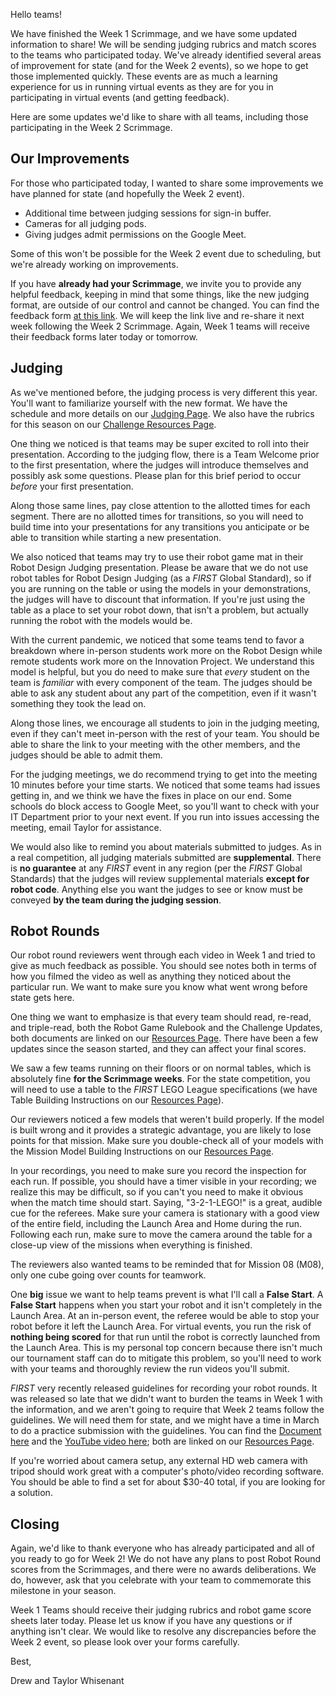 Hello teams!

We have finished the Week 1 Scrimmage, and we have some updated information to share! We will be sending judging rubrics and match scores to the teams who participated today. We've already identified several areas of improvement for state (and for the Week 2 events), so we hope to get those implemented quickly. These events are as much a learning experience for us in running virtual events as they are for you in participating in virtual events (and getting feedback).

Here are some updates we'd like to share with all teams, including those participating in the Week 2 Scrimmage.

## Our Improvements

For those who participated today, I wanted to share some improvements we have planned for state (and hopefully the Week 2 event).
- Additional time between judging sessions for sign-in buffer.
- Cameras for all judging pods.
- Giving judges admit permissions on the Google Meet.

Some of this won't be possible for the Week 2 event due to scheduling, but we're already working on improvements.

If you have **already had your Scrimmage**, we invite you to provide any helpful feedback, keeping in mind that some things, like the new judging format, are outside of our control and cannot be changed. You can find the feedback form [at this link](). We will keep the link live and re-share it next week following the Week 2 Scrimmage. Again, Week 1 teams will receive their feedback forms later today or tomorrow.


## Judging

As we've mentioned before, the judging process is very different this year. You'll want to familiarize yourself with the new format. We have the schedule and more details on our [Judging Page](https://github.com/drewwhis/first-in-alabama/blob/main/first-lego-league/2020-2021/challenge/judging.md). We also have the rubrics for this season on our [Challenge Resources Page](https://github.com/drewwhis/first-in-alabama/blob/main/first-lego-league/2020-2021/challenge/resources.md).

One thing we noticed is that teams may be super excited to roll into their presentation. According to the judging flow, there is a Team Welcome prior to the first presentation, where the judges will introduce themselves and possibly ask some questions. Please plan for this brief period to occur *before* your first presentation. 

Along those same lines, pay close attention to the allotted times for each segment. There are no allotted times for transitions, so you will need to build time into your presentations for any transitions you anticipate or be able to transition while starting a new presentation.

We also noticed that teams may try to use their robot game mat in their Robot Design Judging presentation. Please be aware that we do not use robot tables for Robot Design Judging (as a *FIRST* Global Standard), so if you are running on the table or using the models in your demonstrations, the judges will have to discount that information. If you're just using the table as a place to set your robot down, that isn't a problem, but actually running the robot with the models would be.

With the current pandemic, we noticed that some teams tend to favor a breakdown where in-person students work more on the Robot Design while remote students work more on the Innovation Project. We understand this model is helpful, but you do need to make sure that *every* student on the team is *familiar* with every component of the team. The judges should be able to ask any student about any part of the competition, even if it wasn't something they took the lead on.

Along those lines, we encourage all students to join in the judging meeting, even if they can't meet in-person with the rest of your team. You should be able to share the link to your meeting with the other members, and the judges should be able to admit them.

For the judging meetings, we do recommend trying to get into the meeting 10 minutes before your time starts. We noticed that some teams had issues getting in, and we think we have the fixes in place on our end. Some schools do block access to Google Meet, so you'll want to check with your IT Department prior to your next event. If you run into issues accessing the meeting, email Taylor for assistance.

We would also like to remind you about materials submitted to judges. As in a real competition, all judging materials submitted are **supplemental**. There is **no guarantee** at any *FIRST* event in any region (per the *FIRST* Global Standards) that the judges will review supplemental materials **except for robot code**. Anything else you want the judges to see or know must be conveyed **by the team during the judging session**.


## Robot Rounds

Our robot round reviewers went through each video in Week 1 and tried to give as much feedback as possible. You should see notes both in terms of how you filmed the video as well as anything they noticed about the particular run. We want to make sure you know what went wrong before state gets here. 

One thing we want to emphasize is that every team should read, re-read, and triple-read, both the Robot Game Rulebook and the Challenge Updates, both documents are linked on our [Resources Page](https://github.com/drewwhis/first-in-alabama/blob/main/first-lego-league/2020-2021/challenge/resources.md). There have been a few updates since the season started, and they can affect your final scores.

We saw a few teams running on their floors or on normal tables, which is absolutely fine **for the Scrimmage weeks**. For the state competition, you will need to use a table to the *FIRST* LEGO League specifications (we have Table Building Instructions on our [Resources Page](https://github.com/drewwhis/first-in-alabama/blob/main/first-lego-league/2020-2021/challenge/resources.md)).

Our reviewers noticed a few models that weren't build properly. If the model is built wrong and it provides a strategic advantage, you are likely to lose points for that mission. Make sure you double-check all of your models with the Mission Model Building Instructions on our [Resources Page](https://github.com/drewwhis/first-in-alabama/blob/main/first-lego-league/2020-2021/challenge/resources.md).

In your recordings, you need to make sure you record the inspection for each run. If possible, you should have a timer visible in your recording; we realize this may be difficult, so if you can't you need to make it obvious when the match time should start. Saying, "3-2-1-LEGO!" is a great, audible cue for the referees. Make sure your camera is stationary with a good view of the entire field, including the Launch Area and Home during the run. Following each run, make sure to move the camera around the table for a close-up view of the missions when everything is finished.

The reviewers also wanted teams to be reminded that for Mission 08 (M08), only one cube going over counts for teamwork.

One **big** issue we want to help teams prevent is what I'll call a **False Start**. A **False Start** happens when you start your robot and it isn't completely in the Launch Area. At an in-person event, the referee would be able to stop your robot before it left the Launch Area. For virtual events, you run the risk of **nothing being scored** for that run until the robot is correctly launched from the Launch Area. This is my personal top concern because there isn't much our tournament staff can do to mitigate this problem, so you'll need to work with your teams and thoroughly review the run videos you'll submit.

*FIRST* very recently released guidelines for recording your robot rounds. It was released so late that we didn't want to burden the teams in Week 1 with the information, and we aren't going to require that Week 2 teams follow the guidelines. We will need them for state, and we might have a time in March to do a practice submission with the guidelines. You can find the [Document here](https://firstinspiresst01.blob.core.windows.net/first-game-changers/fll-challenge/robot-game-video-recording-doc.pdf) and the [YouTube video here](https://www.youtube.com/watch?v=-ZzYF3FSyDE&feature=youtu.be); both are linked on our [Resources Page](https://github.com/drewwhis/first-in-alabama/blob/main/first-lego-league/2020-2021/challenge/resources.md).

If you're worried about camera setup, any external HD web camera with tripod should work great with a computer's photo/video recording software. You should be able to find a set for about $30-40 total, if you are looking for a solution.

## Closing

Again, we'd like to thank everyone who has already participated and all of you ready to go for Week 2! We do not have any plans to post Robot Round scores from the Scrimmages, and there were no awards deliberations. We do, however, ask that you celebrate with your team to commemorate this milestone in your season.

Week 1 Teams should receive their judging rubrics and robot game score sheets later today. Please let us know if you have any questions or if anything isn't clear. We would like to resolve any discrepancies before the Week 2 event, so please look over your forms carefully.

Best,

Drew and Taylor Whisenant
